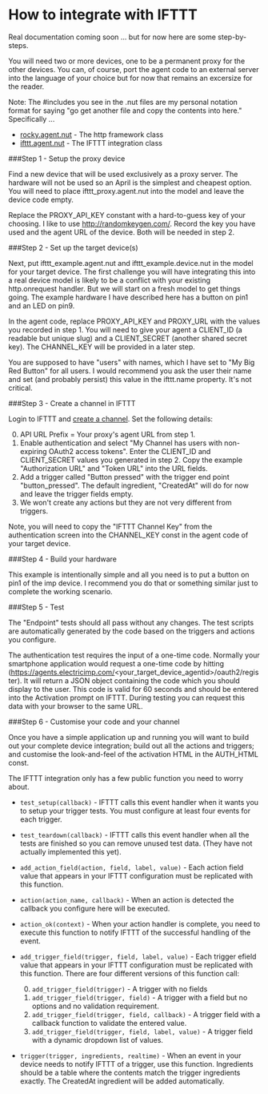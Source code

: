 
How to integrate with IFTTT
===========================

Real documentation coming soon ... but for now here are some step-by-steps.

You will need two or more devices, one to be a permanent proxy for the other devices. You can, of course, port the agent code to an external server into the language of your choice but for now that remains an excersize for the reader.

Note: The #includes you see in the .nut files are my personal notation format for saying "go get another file and copy the contents into here." Specifically ...

- [rocky.agent.nut](https://github.com/electricimp/reference/blob/master/utility/communications/rocky.agent.nut) - The http framework class
- [ifttt.agent.nut](https://github.com/electricimp/reference/blob/master/webservices/ifttt/ifttt.agent.nut) - The IFTTT integration class


###Step 1 - Setup the proxy device

Find a new device that will be used exclusively as a proxy server. The hardware will not be used so an April is the simplest and cheapest option. You will need to place ifttt_proxy.agent.nut into the model and leave the device code empty. 

Replace the PROXY_API_KEY constant with a hard-to-guess key of your choosing. I like to use http://randomkeygen.com/. Record the key you have used and the agent URL of the device. Both will be needed in step 2.


###Step 2 - Set up the target device(s)

Next, put ifttt_example.agent.nut and ifttt_example.device.nut in the model for your target device. The first challenge you will have integrating this into a real device model is likely to be a conflict with your existing http.onrequest handler. But we will start on a fresh model to get things going. The example hardware I have described here has a button on pin1 and an LED on pin9.

In the agent code, replace PROXY_API_KEY and PROXY_URL with the values you recorded in step 1. You will need to give your agent a CLIENT_ID (a readable but unique slug) and a CLIENT_SECRET (another shared secret key). The CHANNEL_KEY will be provided in a later step. 

You are supposed to have "users" with names, which I have set to "My Big Red Button" for all users. I would recommend you ask the user their name and set (and probably persist) this value in the ifttt.name property. It's not critical.


###Step 3 - Create a channel in IFTTT

Login to IFTTT and [create a channel](https://ifttt.com/developers/channels). Set the following details:

0. API URL Prefix = Your proxy's agent URL from step 1.
0. Enable authentication and select "My Channel has users with non-expiring OAuth2 access tokens". Enter the CLIENT_ID and CLIENT_SECRET values you generated in step 2. Copy the example "Authorization URL" and "Token URL" into the URL fields.
0. Add a trigger called "Button pressed" with the trigger end point "button_pressed". The default ingredient, "CreatedAt" will do for now and leave the trigger fields empty.
0. We won't create any actions but they are not very different from triggers.

Note, you will need to copy the "IFTTT Channel Key" from the authentication screen into the CHANNEL_KEY const in the agent code of your target device.


###Step 4 - Build your hardware

This example is intentionally simple and all you need is to put a button on pin1 of the imp device. I recommend you do that or something similar just to complete the working scenario.


###Step 5 - Test

The "Endpoint" tests should all pass without any changes. The test scripts are automatically generated by the code based on the triggers and actions you configure.

The authentication test requires the input of a one-time code. Normally your smartphone application would request a one-time code by hitting (https://agents.electricimp.com/<your_target_device_agentid>/oauth2/register). It will return a JSON object containing the code which you should display to the user. This code is valid for 60 seconds and should be entered into the Activation prompt on IFTTT. During testing you can request this data with your browser to the same URL.

###Step 6 - Customise your code and your channel

Once you have a simple application up and running you will want to build out your complete device integration; build out all the actions and triggers; and customise the look-and-feel of the activation HTML in the AUTH_HTML const.

The IFTTT integration only has a few public function you need to worry about.

- ```test_setup(callback)``` - IFTTT calls this event handler when it wants you to setup your trigger tests. You must configure at least four events for each trigger.
- ```test_teardown(callback)``` - IFTTT calls this event handler when all the tests are finished so you can remove unused test data. (They have not actually implemented this yet).

- ```add_action_field(action, field, label, value)``` - Each action field value that appears in your IFTTT configuration must be replicated with this function. 
- ```action(action_name, callback)``` - When an action is detected the callback you configure here will be executed. 
- ```action_ok(context)``` - When your action handler is complete, you need to execute this function to notify IFTTT of the successful handling of the event.

- ```add_trigger_field(trigger, field, label, value)``` - Each trigger efield value that appears in your IFTTT configuration must be replicated with this function. There are four different versions of this function call:

    0. ```add_trigger_field(trigger)``` - A trigger with no fields
    0. ```add_trigger_field(trigger, field)``` - A trigger with a field but no options and no validation requirement.
    0. ```add_trigger_field(trigger, field, callback)``` - A trigger field with a callback function to validate the entered value.
    0. ```add_trigger_field(trigger, field, label, value)``` - A trigger field with a dynamic dropdown list of values.
    
- ```trigger(trigger, ingredients, realtime)``` - When an event in your device needs to notify IFTTT of a trigger, use this function. Ingredients should be a table where the contents match the trigger ingredients exactly. The CreatedAt ingredient will be added automatically.

